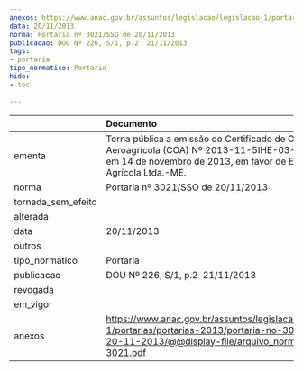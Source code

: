 ```yaml
---
anexos: https://www.anac.gov.br/assuntos/legislacao/legislacao-1/portarias/portarias-2013/portaria-no-3021-sso-de-20-11-2013/@@display-file/arquivo_norma/PA2013-3021.pdf
data: 20/11/2013
norma: Portaria nº 3021/SSO de 20/11/2013
publicacao: DOU Nº 226, S/1, p.2  21/11/2013
tags:
- portaria
tipo_normatico: Portaria
hide: 
- toc 
 
---
```


|                    | Documento                                                                                                                                                                  |
|:-------------------|:---------------------------------------------------------------------------------------------------------------------------------------------------------------------------|
| ementa             | Torna pública a emissão do Certificado de Operador Aeroagrícola (COA) Nº 2013-11-5IHE-03-00, emitido em 14 de novembro de 2013, em favor de ECM Aviação Agrícola Ltda.-ME. |
| norma              | Portaria nº 3021/SSO de 20/11/2013                                                                                                                                         |
| tornada_sem_efeito |                                                                                                                                                                            |
| alterada           |                                                                                                                                                                            |
| data               | 20/11/2013                                                                                                                                                                 |
| outros             |                                                                                                                                                                            |
| tipo_normatico     | Portaria                                                                                                                                                                   |
| publicacao         | DOU Nº 226, S/1, p.2  21/11/2013                                                                                                                                           |
| revogada           |                                                                                                                                                                            |
| em_vigor           |                                                                                                                                                                            |
| anexos             | https://www.anac.gov.br/assuntos/legislacao/legislacao-1/portarias/portarias-2013/portaria-no-3021-sso-de-20-11-2013/@@display-file/arquivo_norma/PA2013-3021.pdf          |